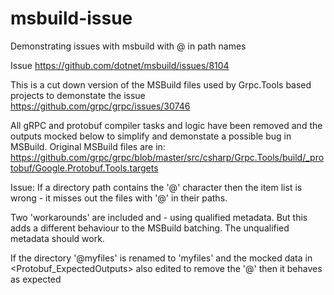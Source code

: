 # msbuild-issue
Demonstrating issues with msbuild with @ in path names

Issue https://github.com/dotnet/msbuild/issues/8104

This is a cut down version of the MSBuild files used by Grpc.Tools based projects
to demonstate the issue https://github.com/grpc/grpc/issues/30746

All gRPC and protobuf compiler tasks and logic have been removed and the outputs mocked
below to simplify and demonstate a possible bug in MSBuild.
Original MSBuild files are in:
https://github.com/grpc/grpc/blob/master/src/csharp/Grpc.Tools/build/_protobuf/Google.Protobuf.Tools.targets

Issue:
If a directory path contains the '@' character then the <FilesToCompile> item list
is wrong - it misses out the files with '@' in their paths.

Two 'workarounds' are included <Workaround1> and <Workaround2> - using qualified metadata.
But this adds a different behaviour to the MSBuild batching. The unqualified metadata
should work.

If the directory '@myfiles' is renamed to 'myfiles' and the mocked data in
<Protobuf_ExpectedOutputs> also edited to remove the '@' then it behaves as expected

